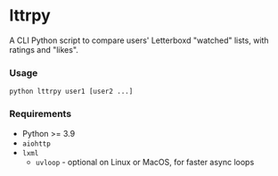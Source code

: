 # lttrpy
A CLI Python script to compare users' Letterboxd "watched" lists, with ratings and "likes".



### Usage

```
python lttrpy user1 [user2 ...]
```

### Requirements

* Python >= 3.9
* `aiohttp`
* `lxml`
  - `uvloop` - optional on Linux or MacOS, for faster async loops
  